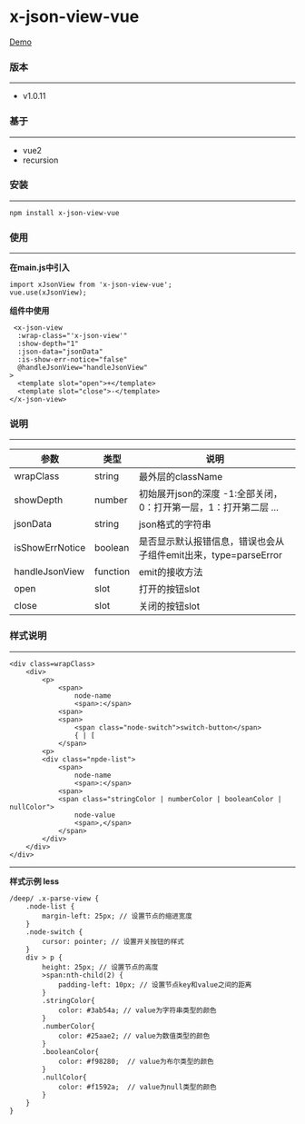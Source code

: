 # x-json-view-vue

[Demo](https://mikexia930.github.io/xJsonView/)

### 版本
***
* v1.0.11

### 基于
***
* vue2
* recursion

### 安装
***
````
npm install x-json-view-vue
````

### 使用
***
**在main.js中引入**
````
import xJsonView from 'x-json-view-vue';
vue.use(xJsonView);
````

**组件中使用**
````
 <x-json-view
  :wrap-class="'x-json-view'"
  :show-depth="1"
  :json-data="jsonData"
  :is-show-err-notice="false"
  @handleJsonView="handleJsonView"
>
  <template slot="open">+</template>
  <template slot="close">-</template>
</x-json-view>
````

### 说明
***
| 参数 | 类型 | 说明 |
| ------ | ------ | ------ |
|wrapClass| string | 最外层的className |
| showDepth | number | 初始展开json的深度 -1:全部关闭，0：打开第一层，1：打开第二层 ... |
| jsonData | string | json格式的字符串
| isShowErrNotice | boolean | 是否显示默认报错信息，错误也会从子组件emit出来，type=parseError |
| handleJsonView | function | emit的接收方法 |
| open | slot | 打开的按钮slot |
| close | slot | 关闭的按钮slot |

### 样式说明
***
````
<div class=wrapClass>
    <div>
        <p>
            <span>
                node-name
                <span>:</span>
            <span>
            <span>
                <span class="node-switch">switch-button</span>
                { | [
            </span>
        <p>
        <div class="npde-list">
            <span>
                node-name
                <span>:</span>
            <span>
            <span class="stringColor | numberColor | booleanColor | nullColor">
                node-value
                <span>,</span>
            </span>
        </div>
    </div>
</div>
````
***
**样式示例 less**
````
/deep/ .x-parse-view {
    .node-list {
        margin-left: 25px; // 设置节点的缩进宽度
    }
    .node-switch {
        cursor: pointer; // 设置开关按钮的样式
    }
    div > p {
        height: 25px; // 设置节点的高度
        >span:nth-child(2) {
            padding-left: 10px; // 设置节点key和value之间的距离
        }
        .stringColor{
            color: #3ab54a; // value为字符串类型的颜色
        }
        .numberColor{
            color: #25aae2; // value为数值类型的颜色
        }
        .booleanColor{
            color: #f98280;  // value为布尔类型的颜色
        }
        .nullColor{
            color: #f1592a;  // value为null类型的颜色
        }
    }
}
````

